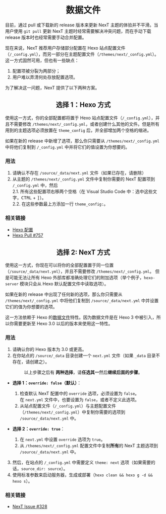 <h1 align="center">数据文件</h1>

目前，通过 pull 或下载新的 release 版本来更新 NexT 主题的体验并不平滑。当用户使用 `git pull` 更新 NexT 主题时经常需要解决冲突问题，而在手动下载 release 版本时也经常需要手动合并配置。

现在来说，NexT 推荐用户存储部分配置在 Hexo 站点配置文件（`/_config.yml`），而另一部分在主题配置文件（`/themes/next/_config.yml`）。这一方式固然可用，但也有一些缺点：

1. 配置项被分裂为两部分；
2. 用户难以弄清何处存放配置选项。

为了解决这一问题，NexT 提供了以下两种方案。

<h2 align="center">选择 1：Hexo 方式</h2>

使用这一方式，你的全部配置都将置于 Hexo 站点配置文件（`/_config.yml`），并且不需要修改 `/themes/next/_config.yml`，或者创建什么其他的文件。但是所有用到的主题选项必须放置在 `theme_config` 后，并全部增加两个空格的缩进。

如果在新的 release 中新增了选项，那么你只需要从 `/themes/next/_config.yml` 中将他们复制到 `/_config.yml` 中并将它们的值设置为你想要的。

### 用法

1. 请确认不存在 `/source/_data/next.yml` 文件（如果已存在，请删除）
2. 从主题的 `/themes/next/_config.yml` 文件中复制你需要的 NexT 配置项到 `/_config.yml` 中，然后\
   2.1. 所有这些配置项右移两个空格（在 Visual Studio Code 中：选中这些文字，<kbd>CTRL</kbd> + <kbd>]</kbd>）。\
   2.2. 在这些参数最上方添加一行 `theme_config:`。

### 相关链接

- [Hexo 配置](https://hexo.io/zh-cn/docs/configuration.html)
- [Hexo Pull #757](https://github.com/hexojs/hexo/pull/757)

<h2 align="center">选择 2: NexT 方式</h2>

使用这一方式，你现在可以将你的全部配置置于同一位置（`/source/_data/next.yml`），并且不需要修改 `/themes/next/_config.yml`。
但是可能无法让所有 Hexo 外部库都准确处理它们的附加选项（举个例子，`hexo-server` 模块只会从 Hexo 默认配置文件中读取选项）。

如果在新的 release 中出现了任何新的选项，那么你只需要从 `/themes/next/_config.yml` 中将他们复制到 `/source/_data/next.yml` 中并设置它们的值为你想要的选项。

这一方法依赖于 Hexo 的[数据文件](https://hexo.io/docs/data-files.html)特性。因为数据文件是在 Hexo 3 中被引入，所以你需要更新至 Hexo 3.0 以后的版本来使用这一特性。

### 用法

1. 请确认你的 Hexo 版本为 3.0 或更高。
2. 在你站点的 `/source/_data` 目录创建一个 `next.yml` 文件（如果 `_data` 目录不存在，请创建之）。

<p align="center">以上步骤之后有 <b>两种选择</b>，请<b>任选其一</b>然后<b>继续后面的步骤</b>。</p>

- **选择 1：`override: false`（默认）**：

  1. 检查默认 NexT 配置中的 `override` 选项，必须设置为 `false`。\
     在 `next.yml` 文件中，也要设置为 `false`，或者不定义此选项。
  2. 从站点配置文件（`/_config.yml`）与主题配置文件（`/themes/next/_config.yml`）中复制你需要的选项到 `/source/_data/next.yml` 中。

- **选择 2：`override: true`**：

  1. 在 `next.yml` 中设置 `override` 选项为 `true`。
  2. 从 `/themes/next/_config.yml` 配置文件中复制**所有**的 NexT 主题选项到 `/source/_data/next.yml` 中。

3. 然后，在站点的 `/_config.yml` 中需要定义 `theme: next` 选项（如果需要的话，`source_dir: source`）。
4. 使用标准参数来启动服务器，生成或部署（`hexo clean && hexo g -d && hexo s`）。

### 相关链接

- [NexT Issue #328](https://github.com/iissnan/hexo-theme-next/issues/328)
